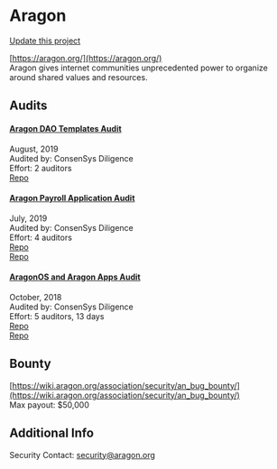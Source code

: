 
# Aragon

[Update this project](https://github.com/ConsenSys/blockchainSecurityDB/edit/master/projects/aragon.json)
  
[https://aragon.org/](https://aragon.org/)<br>
Aragon gives internet communities unprecedented power to organize around shared values and resources.


## Audits



#### [Aragon DAO Templates Audit](https://github.com/ConsenSys/aragon-daotemplates-audit-report-2019-08)

August, 2019<br>
Audited by: ConsenSys Diligence<br>Effort: 2 auditors<br>
[Repo](https://github.com/aragon/dao-templates)<br>
      


#### [Aragon Payroll Application Audit](https://github.com/ConsenSys/aragon-payroll-audit-report-2019-06)

July, 2019<br>
Audited by: ConsenSys Diligence<br>Effort: 4 auditors<br>
[Repo](https://github.com/aragon/aragon-apps/tree/master/future-apps/payroll)<br>[Repo](https://github.com/aragon/ppf)<br>
      


#### [AragonOS and Aragon Apps Audit](https://github.com/ConsenSys/aragon_audit_report_2018-06-04_extended/blob/master/Aragon-Audit-final.md)

October, 2018<br>
Audited by: ConsenSys Diligence<br>Effort: 5 auditors, 13 days<br>
[Repo](https://github.com/aragon/aragonOS)<br>[Repo](https://github.com/aragon/aragon-apps)<br>
      

  

## Bounty

[https://wiki.aragon.org/association/security/an_bug_bounty/](https://wiki.aragon.org/association/security/an_bug_bounty/)<br>
Max payout: $50,000


## Additional Info

Security Contact: security@aragon.org
